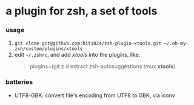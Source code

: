# a plugin for zsh, a set of tools

### usage
1. `git clone git@github.com:hit1024/zsh-plugin-xtools.git ~/.oh-my-zsh/custom/plugins/xtools`
2. edit `~/.zshrc`, and add *xtools* into the plugins, like:
    > plugins=(git z d extract zsh-autosuggestions tmux **xtools**)


### batteries
* UTF8-GBK: convert file's encoding from UTF8 to GBK, via iconv
